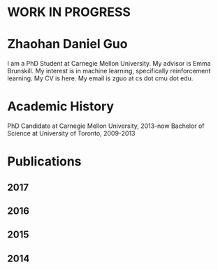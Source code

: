 # WORK IN PROGRESS

# Zhaohan Daniel Guo
I am a PhD Student at Carnegie Mellon University. My advisor is Emma Brunskill. My interest is in machine learning, specifically reinforcement learning. My CV is here. My email is zguo at cs dot cmu dot edu.

# Academic History
PhD Candidate at Carnegie Mellon University, 2013-now
Bachelor of Science at University of Toronto, 2009-2013

# Publications
## 2017
## 2016
## 2015
## 2014

